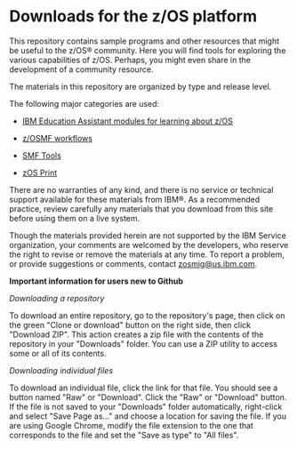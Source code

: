 Downloads for the z/OS platform
===============================

This repository contains sample programs and other resources that might be useful to the z/OS® community. Here you will find tools for exploring the various capabilities of z/OS. Perhaps, you might even share in the development of a community resource.

The materials in this repository are organized by type and release level.

The following major categories are used:

* [IBM Education Assistant modules for learning about z/OS](zOS-Education) 

* [z/OSMF workflows](zOS-Workflow)

* [SMF Tools](SMF-Tools)

* [zOS Print](zOS-Print)

There are no warranties of any kind, and there is no service or technical support available for these materials from IBM®. As a recommended practice, review carefully any materials that you download from this site before using them on a live system. 

Though the materials provided herein are not supported by the IBM Service organization, your comments are welcomed by the developers, who reserve the right to revise or remove the materials at any time. To report a problem, or provide suggestions or comments, contact zosmig@us.ibm.com. 

**Important information for users new to Github**

*Downloading a repository*

To download an entire repository, go to the repository's page, then click on the green "Clone or download" button on the right side, then click "Download ZIP". This action creates a zip file with the contents of the repository in your "Downloads" folder. You can use a ZIP utility to access some or all of its contents.

*Downloading individual files*

To download an individual file, click the link for that file. You should see a button named "Raw" or "Download". Click the "Raw" or "Download" button. If the file is not saved to your "Downloads" folder automatically, right-click and select "Save Page as..." and choose a location for saving the file. If you are using Google Chrome, modify the file extension to the one that corresponds to the file and set the "Save as type" to "All files".
